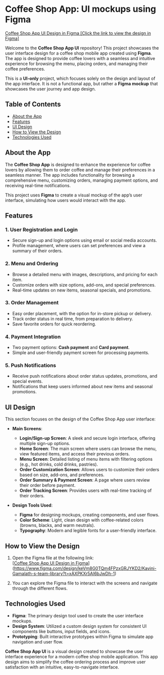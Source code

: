 # Coffee Shop App: UI mockups using Figma

[Coffee Shop App UI Design in Figma [Click the link to view the design in Figma]](https://www.figma.com/design/keVm8G0TQm4FPzxGRJYKD2/Kavini-Gamalath-s-team-library?t=xAXPKXr5Al6bJwDh-1)

Welcome to the **Coffee Shop App UI** repository! This project showcases the user interface design for a coffee shop mobile app created using **Figma**. The app is designed to provide coffee lovers with a seamless and intuitive experience for browsing the menu, placing orders, and managing their coffee preferences.

This is a **UI-only** project, which focuses solely on the design and layout of the app interface. It is not a functional app, but rather a **Figma mockup** that showcases the user journey and app design.

## Table of Contents

- [About the App](#about-the-app)
- [Features](#features)
- [UI Design](#ui-design)
- [How to View the Design](#how-to-view-the-design)
- [Technologies Used](#technologies-used)


## About the App

The **Coffee Shop App** is designed to enhance the experience for coffee lovers by allowing them to order coffee and manage their preferences in a seamless manner. The app includes functionality for browsing a comprehensive menu, customizing orders, managing payment options, and receiving real-time notifications.

This project uses **Figma** to create a visual mockup of the app’s user interface, simulating how users would interact with the app.

## Features

### 1. **User Registration and Login**
- Secure sign-up and login options using email or social media accounts.
- Profile management, where users can set preferences and view a summary of their orders.

### 2. **Menu and Ordering**
- Browse a detailed menu with images, descriptions, and pricing for each item.
- Customize orders with size options, add-ons, and special preferences.
- Real-time updates on new items, seasonal specials, and promotions.

### 3. **Order Management**
- Easy order placement, with the option for in-store pickup or delivery.
- Track order status in real time, from preparation to delivery.
- Save favorite orders for quick reordering.

### 4. **Payment Integration**
- Two payment options: **Cash payment** and **Card payment**.
- Simple and user-friendly payment screen for processing payments.

### 5. **Push Notifications**
- Receive push notifications about order status updates, promotions, and special events.
- Notifications that keep users informed about new items and seasonal promotions.

## UI Design

This section focuses on the design of the Coffee Shop App user interface:

- **Main Screens**: 
  - **Login/Sign-up Screen**: A sleek and secure login interface, offering multiple sign-up options.
  - **Home Screen**: The main screen where users can browse the menu, view featured items, and access their previous orders.
  - **Menu Screen**: Detailed listing of menu items with filtering options (e.g., hot drinks, cold drinks, pastries).
  - **Order Customization Screen**: Allows users to customize their orders based on size, add-ons, and preferences.
  - **Order Summary & Payment Screen**: A page where users review their order before payment.
  - **Order Tracking Screen**: Provides users with real-time tracking of their orders.

- **Design Tools Used**: 
  - **Figma** for designing mockups, creating components, and user flows.
  - **Color Scheme**: Light, clean design with coffee-related colors (browns, blacks, and warm neutrals).
  - **Typography**: Modern and legible fonts for a user-friendly interface.

## How to View the Design

1. Open the Figma file at the following link:  
   [[Coffee Shop App UI Design in Figma](#)](https://www.figma.com/design/keVm8G0TQm4FPzxGRJYKD2/Kavini-Gamalath-s-team-library?t=xAXPKXr5Al6bJwDh-1)  
   
2. You can explore the Figma file to interact with the screens and navigate through the different flows.

## Technologies Used

- **Figma**: The primary design tool used to create the user interface mockups.
- **Design System**: Utilized a custom design system for consistent UI components like buttons, input fields, and icons.
- **Prototyping**: Built interactive prototypes within Figma to simulate app navigation and user flow.


**Coffee Shop App UI** is a visual design created to showcase the user interface experience for a modern coffee shop mobile application. This app design aims to simplify the coffee ordering process and improve user satisfaction with an intuitive, easy-to-navigate interface.
